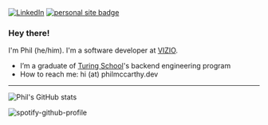 <span>
  <a href="https://www.linkedin.com/in/pjmcc/"><img alt="LinkedIn" src="https://img.shields.io/badge/linkedin-%230077B5.svg?&style=for-the-badge&logo=linkedin&logoColor=white"/></a>
  <a href="https://philmccarthy.dev"><img alt="personal site badge" src="https://img.shields.io/badge/visit-philmccarthy.dev-blue?style=for-the-badge"/></a>
</span>

### Hey there!

I'm Phil (he/him). I'm a software developer at [VIZIO](https://vizio.com/).

- I’m a graduate of [Turing School](https://turing.edu/)'s backend engineering program
- How to reach me: hi (at) philmccarthy.dev

<hr>

![Phil's GitHub stats](https://github-readme-stats.vercel.app/api?username=philmccarthy&show_icons=true&hide=stars&theme=merko)

![spotify-github-profile](https://spotify-github-profile.vercel.app/api/view?uid=philmcc2631&cover_image=true&theme=default)
